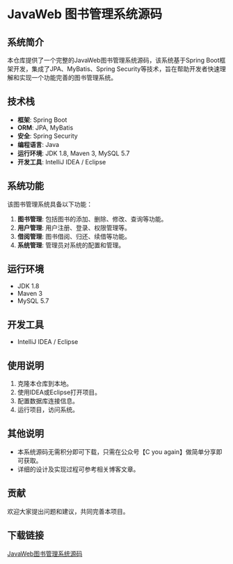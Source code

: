 # JavaWeb 图书管理系统源码

## 系统简介

本仓库提供了一个完整的JavaWeb图书管理系统源码，该系统基于Spring Boot框架开发，集成了JPA、MyBatis、Spring Security等技术，旨在帮助开发者快速理解和实现一个功能完善的图书管理系统。

## 技术栈

- **框架**: Spring Boot
- **ORM**: JPA, MyBatis
- **安全**: Spring Security
- **编程语言**: Java
- **运行环境**: JDK 1.8, Maven 3, MySQL 5.7
- **开发工具**: IntelliJ IDEA / Eclipse

## 系统功能

该图书管理系统具备以下功能：

1. **图书管理**: 包括图书的添加、删除、修改、查询等功能。
2. **用户管理**: 用户注册、登录、权限管理等。
3. **借阅管理**: 图书借阅、归还、续借等功能。
4. **系统管理**: 管理员对系统的配置和管理。

## 运行环境

- JDK 1.8
- Maven 3
- MySQL 5.7

## 开发工具

- IntelliJ IDEA / Eclipse

## 使用说明

1. 克隆本仓库到本地。
2. 使用IDEA或Eclipse打开项目。
3. 配置数据库连接信息。
4. 运行项目，访问系统。

## 其他说明

- 本系统源码无需积分即可下载，只需在公众号【C you again】做简单分享即可获取。
- 详细的设计及实现过程可参考相关博客文章。

## 贡献

欢迎大家提出问题和建议，共同完善本项目。

## 下载链接

[JavaWeb图书管理系统源码](https://pan.quark.cn/s/55e57d6a2a5a)